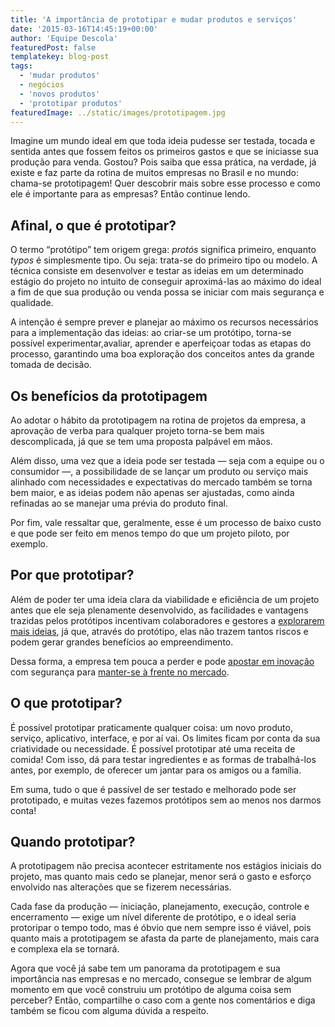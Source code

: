```yaml
---
title: 'A importância de prototipar e mudar produtos e serviços'
date: '2015-03-16T14:45:19+00:00'
author: 'Equipe Descola'
featuredPost: false
templatekey: blog-post
tags:
  - 'mudar produtos'
  - negócios
  - 'novos produtos'
  - 'prototipar produtos'
featuredImage: ../static/images/prototipagem.jpg
---
```


Imagine um mundo ideal em que toda ideia pudesse ser testada, tocada e sentida antes que fossem feitos os primeiros gastos e que se iniciasse sua produção para venda. Gostou? Pois saiba que essa prática, na verdade, já existe e faz parte da rotina de muitos empresas no Brasil e no mundo: chama-se prototipagem! Quer descobrir mais sobre esse processo e como ele é importante para as empresas? Então continue lendo.

## **Afinal, o que é prototipar?**

O termo “protótipo” tem origem grega: _protós_ significa primeiro, enquanto _typos_ é simplesmente tipo. Ou seja: trata-se do primeiro tipo ou modelo. A técnica consiste em desenvolver e testar as ideias em um determinado estágio do projeto no intuito de conseguir aproximá-las ao máximo do ideal a fim de que sua produção ou venda possa se iniciar com mais segurança e qualidade.

A intenção é sempre prever e planejar ao máximo os recursos necessários para a implementação das ideias: ao criar-se um protótipo, torna-se possível experimentar,avaliar, aprender e aperfeiçoar todas as etapas do processo, garantindo uma boa exploração dos conceitos antes da grande tomada de decisão.

## **Os benefícios da prototipagem**

Ao adotar o hábito da prototipagem na rotina de projetos da empresa, a aprovação de verba para qualquer projeto torna-se bem mais descomplicada, já que se tem uma proposta palpável em mãos.

Além disso, uma vez que a ideia pode ser testada — seja com a equipe ou o consumidor —, a possibilidade de se lançar um produto ou serviço mais alinhado com necessidades e expectativas do mercado também se torna bem maior, e as ideias podem não apenas ser ajustadas, como ainda refinadas ao se manejar uma prévia do produto final.

Por fim, vale ressaltar que, geralmente, esse é um processo de baixo custo e que pode ser feito em menos tempo do que um projeto piloto, por exemplo.

## **Por que prototipar?**

Além de poder ter uma ideia clara da viabilidade e eficiência de um projeto antes que ele seja plenamente desenvolvido, as facilidades e vantagens trazidas pelos protótipos incentivam colaboradores e gestores a [explorarem mais ideias](http://descola.org/drops/6-dicas-para-ser-mais-criativo/), já que, através do protótipo, elas não trazem tantos riscos e podem gerar grandes benefícios ao empreendimento.

Dessa forma, a empresa tem pouca a perder e pode [apostar em inovação](http://descola.org/drops/como-o-design-ajuda-a-trazer-inovacoes-para-as-empresas/) com segurança para [manter-se à frente no mercado](http://descola.org/drops/a-importancia-da-criatividade-no-empreendedorismo/).

## **O que prototipar?**

É possível prototipar praticamente qualquer coisa: um novo produto, serviço, aplicativo, interface, e por aí vai. Os limites ficam por conta da sua criatividade ou necessidade. É possível prototipar até uma receita de comida! Com isso, dá para testar ingredientes e as formas de trabalhá-los antes, por exemplo, de oferecer um jantar para os amigos ou a família.

Em suma, tudo o que é passível de ser testado e melhorado pode ser prototipado, e muitas vezes fazemos protótipos sem ao menos nos darmos conta!

## **Quando prototipar?**

A prototipagem não precisa acontecer estritamente nos estágios iniciais do projeto, mas quanto mais cedo se planejar, menor será o gasto e esforço envolvido nas alterações que se fizerem necessárias.

Cada fase da produção — iniciação, planejamento, execução, controle e encerramento — exige um nível diferente de protótipo, e o ideal seria protoripar o tempo todo, mas é óbvio que nem sempre isso é viável, pois quanto mais a prototipagem se afasta da parte de planejamento, mais cara e complexa ela se tornará.

Agora que você já sabe tem um panorama da prototipagem e sua importância nas empresas e no mercado, consegue se lembrar de algum momento em que você construiu um protótipo de alguma coisa sem perceber? Então, compartilhe o caso com a gente nos comentários e diga também se ficou com alguma dúvida a respeito.
